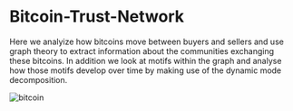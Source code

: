 # Bitcoin-Trust-Network
Here we analyize how bitcoins move between buyers and sellers and use graph theory to extract information about the communities exchanging these bitcoins. In addition we look at motifs within the graph and analyse how those motifs develop over time by making use of the dynamic mode decomposition. 

<img  src= https://bitcoin.org/img/home/bitcoin-img.svg?1601014243, alt = "bitcoin">
